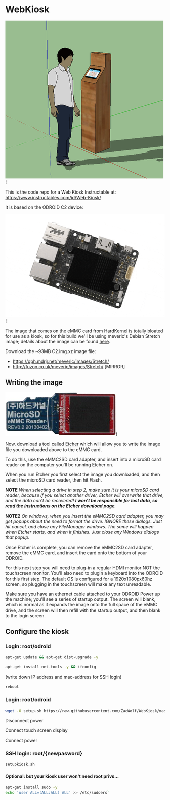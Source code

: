 # WebKiosk

![Web Kiosk](images/kiosk.png)!

This is the code repo for a Web Kiosk Instructable at:
https://www.instructables.com/id/Web-Kiosk/

It is based on the ODROID C2 device:

![ODROID C2](images/c2.gif)!

The image that comes on the eMMC card from HardKernel is totally bloated for use as a kiosk, so for this build we'll be using meveric's Debian Stretch image; details about the image can be found [here](https://forum.odroid.com/viewtopic.php?f=138&t=27449).

Download the ~93MB C2.img.xz image file:

* https://oph.mdrjr.net/meveric/images/Stretch/
* http://fuzon.co.uk/meveric/images/Stretch/ [MIRROR]

## Writing the image
![Web Kiosk](images/eMMC2SD.jpg)!

Now, download a tool called [Etcher](https://etcher.io/) which will allow you to write the image file you downloaded above to the eMMC card.

To do this, use the eMMC2SD card adapter, and insert into a microSD card reader on the computer you'll be running Etcher on.

When you run Etcher you first select the image you downloaded, and then select the microSD card reader, then hit Flash. 

**NOTE**
_When selecting a drive in step 2, make sure it is your microSD card reader, because if you select another driver, Etcher will overwrite that drive, and the data can't be recovered! **I won't be responsible for lost data, so read the instructions on the Etcher download page**._

**NOTE2**
_On windows, when you insert the eMMC2SD card adapter, you may get popups about the need to format the drive. IGNORE these dialogs. Just hit cancel, and close any FileManager windows. The same will happen when Etcher starts, and when it finishes. Just close any Windows dialogs that popup._


Once Etcher is complete, you can remove the eMMC2SD card adapter, remove the eMMC card, and insert the card onto the bottom of your ODROID.

For this next step you will need to plug-in a regular HDMI monitor NOT the touchscreen monitor. You'll also need to plugin a keyboard into the ODROID for this first step. The default OS is configured for a 1920x1080px60hz screen, so plugging in the touchscreen will make any text unreadable.

Make sure you have an ethernet cable attached to your ODROID
Power up the machine; you'll see a series of startup output. The screen will blank, which is normal as it expands the image onto the full space of the eMMC drive, and the screen will then refill with the startup output, and then blank to the login screen.

## Configure the kiosk

### Login: root/odroid

```bash
apt-get update && apt-get dist-upgrade -y
```

```bash
apt-get install net-tools -y && ifconfig
```
(write down IP address and mac-address for SSH login)

```bash
reboot
```

### Login: root/odroid

```bash
wget -O setup.sh https://raw.githubusercontent.com/ZacWolf/WebKiosk/master/setup.sh && chmod 700 ./setup.sh && ./setup.sh
```

Disconnect power

Connect touch screen display

Connect power

### SSH login: root/{newpasword}

```bash
setupkiosk.sh
```


#### Optional: but your kiosk user won't need root privs...

```bash
apt-get install sudo -y
echo 'user ALL=(ALL:ALL) ALL' >> /etc/sudoers`